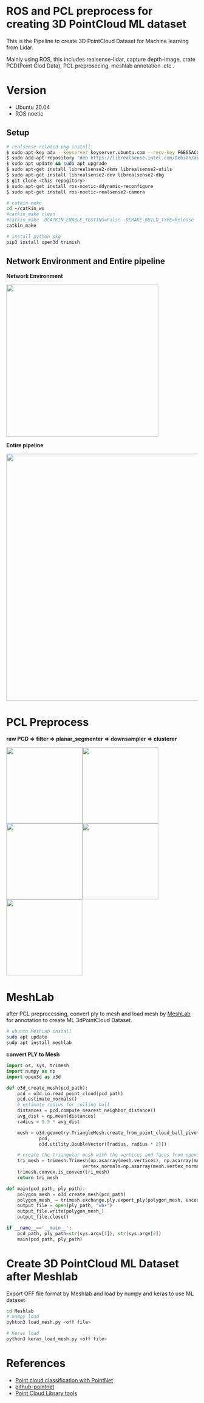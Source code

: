 # ROS and PCL preprocess for creating 3D PointCloud ML dataset

This is the Pipeline to create 3D PointCloud Dataset for Machine learning from Lidar. 

Mainly using ROS, this includes realsense-lidar, capture depth-image, crate PCD(Point Clod Data), PCL preprosecing, meshlab annotation .etc .

# Version
- Ubuntu 20.04
- ROS noetic

## Setup
```zsh
# realsense related pkg install
$ sudo apt-key adv --keyserver keyserver.ubuntu.com --recv-key F6E65AC044F831AC80A06380C8B3A55A6F3EFCDE || sudo apt-key adv --keyserver hkp://keyserver.ubuntu.com:80 --recv-key F6E65AC044F831AC80A06380C8B3A55A6F3EFCDE
$ sudo add-apt-repository "deb https://librealsense.intel.com/Debian/apt-repo $(lsb_release -cs) main" -u
$ sudo apt update && sudo apt upgrade
$ sudo apt-get install librealsense2-dkms librealsense2-utils
$ sudo apt-get install librealsense2-dev librealsense2-dbg
$ git clone <this repogitory>
$ sudo apt-get install ros-noetic-ddynamic-reconfigure
$ sudo apt-get install ros-noetic-realsense2-camera

# catkin make
cd ~/catkin_ws
#catkin_make clean
#catkin_make -DCATKIN_ENABLE_TESTING=False -DCMAKE_BUILD_TYPE=Release
catkin_make

# install python pkg
pip3 install open3d trimish
```

## Network Environment and Entire pipeline

<b>Network Environment</b> 

<img src="https://user-images.githubusercontent.com/48679574/161230708-b3bb5b9a-262c-4726-8236-87286e25f390.png" width="400px">

<b>Entire pipeline</b>

<img src="https://user-images.githubusercontent.com/48679574/161230782-f59f0f0a-7c83-48fe-93dc-31fc61e172df.png" width="650px">



# PCL Preprocess

<b>raw PCD => filter => planar_segmenter => downsampler => clusterer</b>

<img src="https://user-images.githubusercontent.com/48679574/161231084-a455dd3e-d695-41a2-a6e8-9c7ae9c1a6c1.png" width="200px"><img src="https://user-images.githubusercontent.com/48679574/161231104-fa4338d0-e88a-4e34-b2d5-b6f551950d36.png" width="200px"><img src="https://user-images.githubusercontent.com/48679574/161231116-a115ed70-098e-4a2f-a501-0ea991285744.png" width="200px"><img src="https://user-images.githubusercontent.com/48679574/161231121-2f8ae135-a7ec-4543-9d75-adb2c5dae582.png" width="200px"><img src="https://user-images.githubusercontent.com/48679574/161231137-6de017c5-91ea-4579-a0d3-91280e090d03.png" width="200px">


# MeshLab

after PCL preprocessing, convert ply to mesh and load mesh by [MeshLab](https://www.meshlab.net) for annotation to create ML 3dPointCloud Dataset.

```zsh
# ubuntu MeshLab install
sudo apt update
sudp apt install meshlab
```
<b>convert PLY to Mesh</b>

```python
import os, sys, trimesh
import numpy as np
import open3d as o3d

def o3d_create_mesh(pcd_path):
    pcd = o3d.io.read_point_cloud(pcd_path)
    pcd.estimate_normals()
    # estimate radius for rolling ball
    distances = pcd.compute_nearest_neighbor_distance()
    avg_dist = np.mean(distances)
    radius = 1.5 * avg_dist   

    mesh = o3d.geometry.TriangleMesh.create_from_point_cloud_ball_pivoting(
            pcd,
            o3d.utility.DoubleVector([radius, radius * 2]))

    # create the triangular mesh with the vertices and faces from open3d
    tri_mesh = trimesh.Trimesh(np.asarray(mesh.vertices), np.asarray(mesh.triangles),
                            vertex_normals=np.asarray(mesh.vertex_normals))
    trimesh.convex.is_convex(tri_mesh)
    return tri_mesh

def main(pcd_path, ply_path):
    polygon_mesh = o3d_create_mesh(pcd_path)
    polygon_mesh_ = trimesh.exchange.ply.export_ply(polygon_mesh, encoding='ascii')
    output_file = open(ply_path, "wb+")
    output_file.write(polygon_mesh_)
    output_file.close()

if __name__=='__main__':
    pcd_path, ply_path=str(sys.argv[1]), str(sys.argv[2])
    main(pcd_path, ply_path)
```

# Create 3D PointCloud ML Dataset after Meshlab

Export OFF file format by Meshlab and load by numpy and keras to use ML dataset

```zsh
cd Meshlab
# numpy load
pyhton3 load_mesh.py <off file>

# Keras load
python3 keras_load_mesh.py <off file>
```

# References
- [Point cloud classification with PointNet](https://keras.io/examples/vision/pointnet/)
- [github-pointnet](https://github.com/charlesq34/pointnet)
- [Point Cloud Library tools](https://github.com/PointCloudLibrary/pcl/tree/master/tools)
